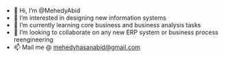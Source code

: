 - 👋 Hi, I’m @MehedyAbid
- 👀 I’m interested in designing new information systems
- 🌱 I’m currently learning core business and business analysis tasks 
- 💞️ I’m looking to collaborate on any new ERP system or business process reengineering
- 📫 Mail me @ mehedyhasanabid@gmail.com

<!---
MehedyAbid/MehedyAbid is a ✨ special ✨ repository because its `README.md` (this file) appears on your GitHub profile.
You can click the Preview link to take a look at your changes.
--->
